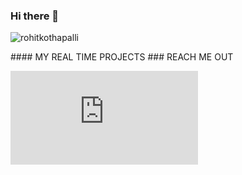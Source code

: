 ### Hi there 👋

<p align="left"> 
  <img src="https://komarev.com/ghpvc/?username=rohitkothapalli&label=PROFILE+VIEWS" alt="rohitkothapalli" /> 
</p>
####  MY REAL TIME PROJECTS  
### REACH ME OUT 



![Readme Card](https://github.com/rohitkothapalli/weather.intern/blob/rohitkothapalli/README.md)
